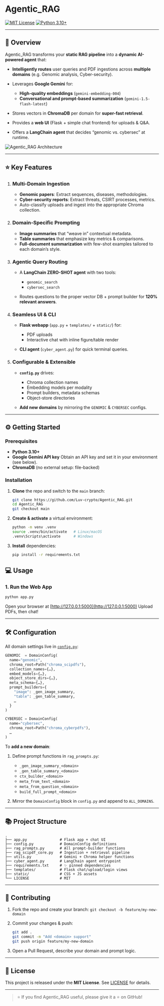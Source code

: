 # Agentic\_RAG

[![MIT License](https://img.shields.io/badge/license-MIT-blue.svg)](#license)
[![Python 3.10+](https://img.shields.io/badge/python-3.10+-blue.svg)](#requirements)


---

## 🚀 Overview

Agentic\_RAG transforms your **static RAG pipeline** into a **dynamic AI-powered agent** that:

* **Intelligently routes** user queries and PDF ingestions
  across **multiple domains** (e.g. Genomic analysis, Cyber-security).
* Leverages **Google Gemini** for:

  * **High-quality embeddings** (`gemini-embedding-004`)
  * **Conversational and prompt-based summarization** (`gemini-1.5-flash-latest`)
* Stores vectors in **ChromaDB** per domain for **super-fast retrieval**.
* Provides a **web UI** (Flask + simple chat frontend) for uploads & Q\&A.
* Offers a **LangChain agent** that decides “genomic vs. cybersec” at runtime.

![Agentic\_RAG Architecture](docs/architecture_diagram.png)

---

## ⭐ Key Features

1. ### Multi-Domain Ingestion

   * **Genomic papers**: Extract sequences, diseases, methodologies.
   * **Cyber-security reports**: Extract threats, CSIRT processes, metrics.
   * Auto-classify uploads and ingest into the appropriate Chroma collection.

2. ### Domain-Specific Prompting

   * **Image summaries** that “weave in” contextual metadata.
   * **Table summaries** that emphasize key metrics & comparisons.
   * **Full-document summarization** with few-shot examples tailored
     to each domain’s style.

3. ### Agentic Query Routing

   * A **LangChain ZERO-SHOT agent** with two tools:

     * `genomic_search`
     * `cybersec_search`
   * Routes questions to the proper vector DB + prompt builder
     for **120% relevant answers**.

4. ### Seamless UI & CLI

   * **Flask webapp** (`app.py` + `templates/` + `static/`) for:

     * PDF uploads
     * Interactive chat with inline figure/table render
   * **CLI agent** (`cyber_agent.py`) for quick terminal queries.

5. ### Configurable & Extensible

   * **`config.py`** drives:

     * Chroma collection names
     * Embedding models per modality
     * Prompt builders, metadata schemas
     * Object-store directories
   * **Add new domains** by mirroring the `GENOMIC` & `CYBERSEC` configs.

---

## ⚙️ Getting Started

### Prerequisites

* **Python 3.10+**
* **Google Gemini API key**
  Obtain an API key and set it in your environment (see below).
* **ChromaDB** (no external setup: file-backed)

### Installation

1. **Clone** the repo and switch to the `main` branch:

   ```bash
   git clone https://github.com/Luv-crypto/Agentic_RAG.git
   cd Agentic_RAG
   git checkout main
   ```

2. **Create & activate** a virtual environment:

   ```bash
   python -m venv .venv
   source .venv/bin/activate   # Linux/macOS
   .venv\Scripts\activate      # Windows
   ```

3. **Install** dependencies:

   ```bash
   pip install -r requirements.txt
   ```


## 💻 Usage


### 1. Run the Web App

```bash
python app.py
```

Open your browser at [http://127.0.0.1:5000](http://127.0.0.1:5000)
Upload PDFs, then chat!

---

## 🛠️ Configuration

All domain settings live in [`config.py`](config.py):

```python
GENOMIC  = DomainConfig(
  name="genomic",
  chroma_root=Path("chroma_scipdfs"),
  collection_names={…},
  embed_models={…},
  object_store_dirs={…},
  meta_schema={…},
  prompt_builders={
    "image": _gen_image_summary,
    "table": _gen_table_summary,
    …
  }
)

CYBERSEC = DomainConfig(
  name="cybersec",
  chroma_root=Path("chroma_cyberpdfs"),
  …
)
```

To **add a new domain**:

1. Define prompt functions in `rag_prompts.py`:

   * `_gen_image_summary_<domain>`
   * `_gen_table_summary_<domain>`
   * `ctx_builder_<domain>`
   * `meta_from_text_<domain>`
   * `meta_from_question_<domain>`
   * `build_full_prompt_<domain>`

2. Mirror the `DomainConfig` block in `config.py` and append to `ALL_DOMAINS`.

---

## 📚 Project Structure

```
.
├── app.py               # Flask app + chat UI
├── config.py            # DomainConfig definitions
├── rag_prompts.py       # All prompt-builder functions
├── rag_scipdf_core.py   # Ingestion + retrieval pipeline
├── utils.py             # Gemini + Chroma helper functions
├── cyber_agent.py       # LangChain agent entrypoint
├── requirements.txt     # ✨ pinned dependencies
├── templates/           # Flask chat/upload/login views
├── static/              # CSS + JS assets
└── LICENSE              # MIT
```

---

## 🤝 Contributing

1. Fork the repo and create your branch:
   `git checkout -b feature/my-new-domain`
2. Commit your changes & push:

   ```bash
   git add .
   git commit -m "Add <domain> support"
   git push origin feature/my-new-domain
   ```
3. Open a Pull Request, describe your domain and prompt logic.

---

## 📝 License

This project is released under the **MIT License**.
See [LICENSE](LICENSE) for details.

---

> ⭐️ If you find Agentic\_RAG useful, please give it a ⭐️ on GitHub!
